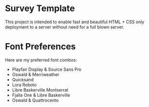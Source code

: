# Survey Template

This project is intended to enable fast and beautiful HTML + CSS only deployment to a server without need for a full blown server.

# Font Preferences
Here are my preferred font combos:
- Playfair Display & Source Sans Pro
- Oswald & Merriweather
- Quicksand
- Lora Roboto 
- Libre Baskerville Montserrat
- Fjalla One & Libre Baskerville
- Oswald & Quattrocento
